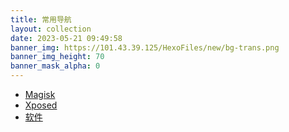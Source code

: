 ```yaml
---
title: 常用导航
layout: collection
date: 2023-05-21 09:49:58
banner_img: https://101.43.39.125/HexoFiles/new/bg-trans.png
banner_img_height: 70
banner_mask_alpha: 0
---
```


<div class="container tool-nav">
  <ul class="nav nav-pills">
    <li role="presentation"><a href="index.html">Magisk</a></li>
    <li role="presentation"><a href="lsposed.html">Xposed</a></li>
    <li role="presentation" class="active"><a href="#">软件</a></li>
  </ul>
</div>

<div id="showme"></div>

<script type="text/javascript" src="https://code.jquery.com/jquery-3.6.2.js"></script>
<script>
$(document).ready(function(){
  $.getJSON('/collection/res/software.json', function(data){
    if (true){
      var count = data.length;
      var show = "<div class=\"container-fluid\">";
      show += "<div class=\"row text-center\">";
      for (var i=0 ; i < count ;i++){
        index_link = data[i][0];
        index_title = data[i][1];
        index_description = data[i][2];
        index_bgnum = data[i][3];
        index_icon = data[i][4];
        show += "<div class=\"col-xs-6 col-sm-6 col-md-4 col-lg-4 tool-li\">";
        show += "<a href=\"" + index_link + "\" target=\"_blank\">";
        
        if (typeof index_bgnum === 'string' && index_bgnum.startsWith('http')) {
          if (typeof index_icon === 'string' && index_icon.startsWith('icon-')) {
            show += "<div class=\"tool-li-li \" style=\"overflow :hidden;display: flex;align-items: center;justify-content: center;position: relative;\">";
            show += "<img src=\"" + index_bgnum + "\" style=\"width: 100%;height: 100%;object-fit :cover;position: absolute;z-index:1\"/>";
            show += "<i class=\"iconfont " + index_icon + "\" style=\"position: absolute;z-index:2\"></i>";
            show += "</div>";
          }else {
            show += "<div class=\"tool-li-li \" style=\"overflow :hidden;display: flex;align-items: center;justify-content: center;position: relative;\">";
            show += "<img src=\"" + index_bgnum + "\" style=\"width: 100%;height: 100%;object-fit :cover;position: absolute;z-index:1\"/>";
            show += "<img src=\"" + index_icon + "\" style=\"max-height:40%;max-width: 50%;object-fit :cover;position: absolute;z-index:2\"/>";
            show += "</div>";
          }
        }else {
          if (typeof index_icon === 'string' && index_icon.startsWith('icon-')) {
            show += "<div class=\"tool-li-li " + "li-bgc-" + index_bgnum + "\">";
            show += "<i class=\"iconfont " + index_icon + "\"></i>";
            show += "</div>";
          }else {
            show += "<div class=\"tool-li-li " + "li-bgc-" + index_bgnum + "\"  style=\"display: flex;align-items: center;justify-content: center;\">";
            show += "<img src=\"" + index_icon + "\" style=\"max-height:40%;max-width: 50%;\"/>";
            show += "</div>";
          }
        }
        
        show += "</a>";
        show += "<div class=\"text-center\" style=\"margin-top:10px\">";
        show += index_title;
        show += "</div>";
        show += "<div class=\"text-center text-color-height\">";
        show += index_description;
        show += "</div>";
        show += "</div>";
      }
      show += "</div>";
      show += "</div>";
      $("#showme").html(show);
    }
  });
});
</script>

